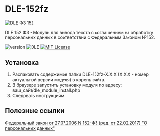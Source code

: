 # DLE-152fz

![DLE ФЗ 152](https://raw.githubusercontent.com/dle-modules/DLE-152fz/master/engine/skins/images/fz152.png "DLE ФЗ 152")

DLE 152 ФЗ - Модуль для вывода текста с соглашением на обработку персональных данных в соответствии с Федеральным Законом №152.

![version](https://img.shields.io/badge/version-1.0.0-red.svg?style=flat-square "Version")
![DLE](https://img.shields.io/badge/DLE-11.x-green.svg?style=flat-square "DLE Version")
[![MIT License](https://img.shields.io/badge/license-MIT-blue.svg?style=flat-square)](https://github.com/dle-modules/DLE-152fz/blob/master/LICENSE)

## Установка
1. Распаковать содержимое папки DLE-152fz-X.X.X (X.X.X - номер актуальной версии модуля) в корень сайта.
2. В браузере запустить установку модуля по адресу: ваш_сайт/dle_module_install.php
3. Следовать инструкциям


## Полезные ссылки
[Федеральный закон от 27.07.2006 N 152-ФЗ (ред. от 22.02.2017) "О персональных данных"](http://www.consultant.ru/cons/cgi/online.cgi?req=doc&base=LAW&n=213190&fld=134&dst=100257,0&rnd=0.07695966341986415#0)



